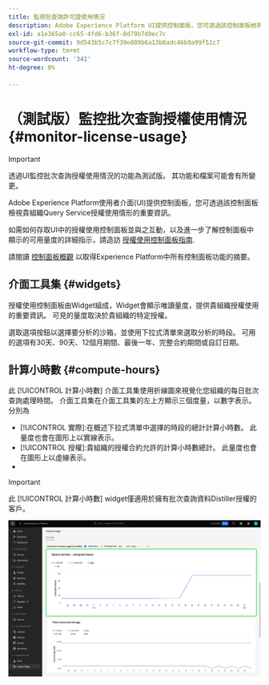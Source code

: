 ```yaml
---
title: 監視批查詢許可證使用情況
description: Adobe Experience Platform UI提供控制面板，您可透過該控制面板檢視貴組織Data Distiller授權使用情形的重要資訊。
exl-id: a1e365a0-cc65-4fd6-b36f-8d79b7d9ec7c
source-git-commit: 9d543b5c7c7f39e809b6a13b8adc46b9a99f51c7
workflow-type: tm+mt
source-wordcount: '341'
ht-degree: 0%

---
```


# （測試版）監控批次查詢授權使用情況 {#monitor-license-usage}

>[!IMPORTANT]
>
>透過UI監控批次查詢授權使用情況的功能為測試版。 其功能和檔案可能會有所變更。

Adobe Experience Platform使用者介面(UI)提供控制面板，您可透過該控制面板檢視貴組織Query Service授權使用情形的重要資訊。

如需如何存取UI中的授權使用控制面板並與之互動，以及進一步了解控制面板中顯示的可用量度的詳細指示，請造訪 [授權使用控制面板指南](../../dashboards/guides/license-usage.md).

請閱讀 [控制面板概觀](../../dashboards/home.md) 以取得Experience Platform中所有控制面板功能的摘要。

## 介面工具集 {#widgets}

授權使用控制面板由Widget組成，Widget會顯示唯讀量度，提供貴組織授權使用的重要資訊。 可見的量度取決於貴組織的特定授權。

選取選項按鈕以選擇要分析的沙箱，並使用下拉式清單來選取分析的時段。 可用的選項有30天、90天、12個月期間、最後一年、完整合約期間或自訂日期。

## 計算小時數 {#compute-hours}

此 [!UICONTROL 計算小時數] 介面工具集使用折線圖來視覺化您組織的每日批次查詢處理時間。 介面工具集在介面工具集的左上方顯示三個度量，以數字表示。 分別為

- [!UICONTROL 實際]:在概述下拉式清單中選擇的時段的總計計算小時數。 此量度也會在圖形上以實線表示。
- [!UICONTROL 授權]:貴組織的授權合約允許的計算小時數總計。 此量度也會在圖形上以虛線表示。
- [!UICONTROL 使用狀況]:這是您使用量相對於授權同意的最大計算時數的百分比。

>[!IMPORTANT]
>
>此 [!UICONTROL 計算小時數] widget僅適用於擁有批次查詢資料Distiller授權的客戶。

![使用許可證儀表板，突出顯示計算時數小工具。](../images/data-distiller/compute-hours.png)
